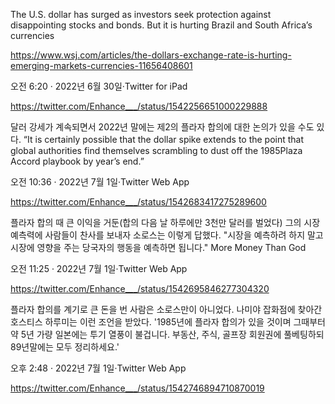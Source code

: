 The U.S. dollar has surged as investors seek protection against disappointing stocks and bonds. But it is hurting Brazil and South Africa’s currencies

https://www.wsj.com/articles/the-dollars-exchange-rate-is-hurting-emerging-markets-currencies-11656408601

오전 6:20 · 2022년 6월 30일·Twitter for iPad

https://twitter.com/Enhance___/status/1542256651000229888

달러 강세가 계속되면서 2022년 말에는 제2의 플라자 합의에 대한 논의가 있을 수도 있다.
“It is certainly possible that the dollar spike extends to the point that global authorities find themselves scrambling to dust off the 1985Plaza Accord playbook by year’s end.”

오전 10:36 · 2022년 7월 1일·Twitter Web App

https://twitter.com/Enhance___/status/1542683417275289600

플라자 합의 때 큰 이익을 거둔(합의 다음 날 하루에만 3천만 달러를 벌었다)  그의 시장 예측력에 사람들이 찬사를 보내자 소로스는 이렇게 답했다.
"시장을 예측하려 하지 말고 시장에 영향을 주는 당국자의 행동을 예측하면 됩니다."
More Money Than God

오전 11:25 · 2022년 7월 1일·Twitter Web App

https://twitter.com/Enhance___/status/1542695846277304320

플라자 합의를 계기로 큰 돈을 번 사람은 소로스만이 아니었다. 나미야 잡화점에 찾아간 호스티스 하루미는 이런 조언을 받았다.
'1985년에 플라자 합의가 있을 것이며 그때부터 약 5년 가량 일본에는 투기 열풍이 불겁니다. 부동산, 주식, 골프장 회원권에 풀베팅하되 89년말에는 모두 정리하세요.'

오후 2:48 · 2022년 7월 1일·Twitter Web App

https://twitter.com/Enhance___/status/1542746894710870019
